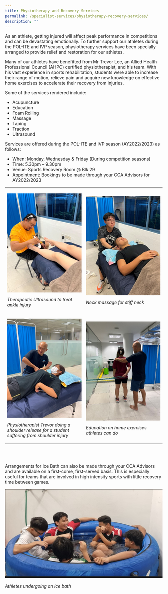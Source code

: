 ```yaml
---
title: Physiotherapy and Recovery Services
permalink: /specialist-services/physiotherapy-recovery-services/
description: ""
---
```

As an athlete, getting injured will affect peak performance in competitions and can be devastating emotionally. To further support our athletes during the POL-ITE and IVP season, physiotherapy services have been specially arranged to provide relief and restoration for our athletes. 

Many of our athletes have benefitted from Mr Trevor Lee, an Allied Health Professional Council (AHPC) certified physiotherapist, and his team. With his vast experience in sports rehabilitation, students were able to increase their range of motion, relieve pain and acquire new knowledge on effective home exercises to accelerate their recovery from injuries.  

Some of the services rendered include: 
* Acupuncture
* Education
* Foam Rolling 
* Massage
* Taping
* Traction
* Ultrasound 

Services are offered during the POL-ITE and IVP season (AY2022/2023) as follows:
* When: Monday, Wednesday & Friday (During competition seasons)
* Time: 5.30pm – 9.30pm 
* Venue: Sports Recovery Room @ Blk 29
* Appointment: Bookings to be made through your CCA Advisors for AY2022/2023



<table>
	<tbody>
		<tr>
			<td style="width:50%"><br>
				<img style="display:block;margin-left:auto;margin-right:auto;" src="/images/physiotherapy_1.jpg">
				<p><i> Therapeutic Ultrasound to treat ankle injury </i></p>
			</td>
			<td style="width:50%"><br>
				<img style="display:block;margin-left:auto;margin-right:auto;" src="/images/physiotherapy_2.jpg">
				<p><i> Neck massage for stiff neck </i></p>
			</td>
		</tr>
		<tr>
			<td style="width:50%"><br>
				<img style="display:block;margin-left:auto;margin-right:auto;" src="/images/physiotherapy_3.jpg">
				<p><i> Physiotherapist Trevor doing a shoulder release for a student suffering from shoulder injury </i></p>
			</td>
			<td style="width:50%"><br>
				<img style="display:block;margin-left:auto;margin-right:auto;" src="/images/physiotherapy_4.jpg">
				<p><i> Education on home exercises athletes can do </i></p>
			</td>
		</tr>
	</tbody>
</table>

<br>
<Br>

Arrangements for Ice Bath can also be made through your CCA Advisors and are available on a first-come, first-served basis. This is especially useful for teams that are involved in high intensity sports with little recovery time between games.  

![](/images/physiotherapy_5.jpg)
<p><i>Athletes undergoing an ice bath<i>